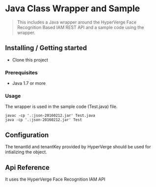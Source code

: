 # Java Class Wrapper and Sample
> This includes a Java wrapper around the HyperVerge Face Recognition Based IAM REST API and a sample code using the wrapper.


## Installing / Getting started

- Clone this project 


### Prerequisites

- Java 1.7 or more

### Usage

The wrapper is used in the sample code (Test.java) file.

	javac -cp '.:json-20160212.jar' Test.java
	java -cp '.:json-20160212.jar' Test

## Configuration

The tenantId and tenantKey provided by HyperVerge should be used for intializing the object.

## Api Reference
It uses the HyperVerge Face Recognition IAM API
